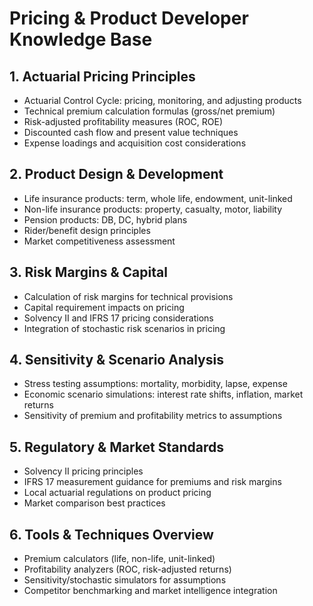 # Pricing & Product Developer Knowledge Base

## 1. Actuarial Pricing Principles
- Actuarial Control Cycle: pricing, monitoring, and adjusting products
- Technical premium calculation formulas (gross/net premium)
- Risk-adjusted profitability measures (ROC, ROE)
- Discounted cash flow and present value techniques
- Expense loadings and acquisition cost considerations

## 2. Product Design & Development
- Life insurance products: term, whole life, endowment, unit-linked
- Non-life insurance products: property, casualty, motor, liability
- Pension products: DB, DC, hybrid plans
- Rider/benefit design principles
- Market competitiveness assessment

## 3. Risk Margins & Capital
- Calculation of risk margins for technical provisions
- Capital requirement impacts on pricing
- Solvency II and IFRS 17 pricing considerations
- Integration of stochastic risk scenarios in pricing

## 4. Sensitivity & Scenario Analysis
- Stress testing assumptions: mortality, morbidity, lapse, expense
- Economic scenario simulations: interest rate shifts, inflation, market returns
- Sensitivity of premium and profitability metrics to assumptions

## 5. Regulatory & Market Standards
- Solvency II pricing principles
- IFRS 17 measurement guidance for premiums and risk margins
- Local actuarial regulations on product pricing
- Market comparison best practices

## 6. Tools & Techniques Overview
- Premium calculators (life, non-life, unit-linked)
- Profitability analyzers (ROC, risk-adjusted returns)
- Sensitivity/stochastic simulators for assumptions
- Competitor benchmarking and market intelligence integration
